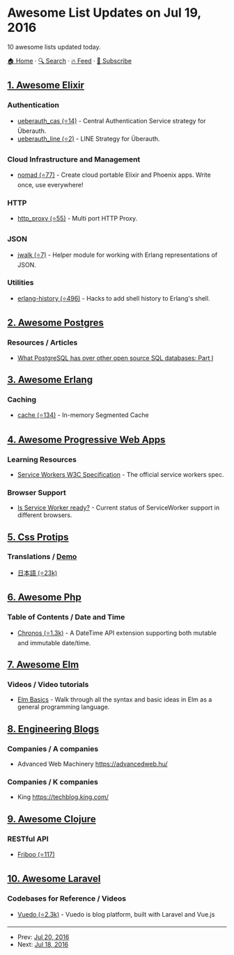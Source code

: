 # Awesome List Updates on Jul 19, 2016

10 awesome lists updated today.

[🏠 Home](/README.md) · [🔍 Search](https://test.trackawesomelist.com/search/) · [🔥 Feed](https://test.trackawesomelist.com/rss.xml) · [📮 Subscribe](https://trackawesomelist.us17.list-manage.com/subscribe?u=d2f0117aa829c83a63ec63c2f&id=36a103854c)



## [1. Awesome Elixir](/content/h4cc/awesome-elixir/README.md)

### Authentication

*   [ueberauth\_cas (⭐14)](https://github.com/marceldegraaf/ueberauth_cas) - Central Authentication Service strategy for Überauth.
*   [ueberauth\_line (⭐2)](https://github.com/alexfilatov/ueberauth_line) - LINE Strategy for Überauth.

### Cloud Infrastructure and Management

*   [nomad (⭐77)](https://github.com/sashaafm/nomad) - Create cloud portable Elixir and Phoenix apps. Write once, use everywhere!

### HTTP

*   [http\_proxy (⭐55)](https://github.com/KazuCocoa/http_proxy) - Multi port HTTP Proxy.

### JSON

*   [jwalk (⭐7)](https://github.com/jr0senblum/jwalk) - Helper module for working with Erlang representations of JSON.

### Utilities

*   [erlang-history (⭐496)](https://github.com/ferd/erlang-history) - Hacks to add shell history to Erlang's shell.

## [2. Awesome Postgres](/content/dhamaniasad/awesome-postgres/README.md)

### Resources / Articles

*   [What PostgreSQL has over other open source SQL databases: Part I](https://www.compose.com/articles/what-postgresql-has-over-other-open-source-sql-databases/)

## [3. Awesome Erlang](/content/drobakowski/awesome-erlang/README.md)

### Caching

*   [cache (⭐134)](https://github.com/fogfish/cache) - In-memory Segmented Cache

## [4. Awesome Progressive Web Apps](/content/TalAter/awesome-progressive-web-apps/README.md)

### Learning Resources

*   [Service Workers W3C Specification](https://www.w3.org/TR/service-workers/) - The official service workers spec.

### Browser Support

*   [Is Service Worker ready?](https://jakearchibald.github.io/isserviceworkerready/) - Current status of ServiceWorker support in different browsers.

## [5. Css Protips](/content/AllThingsSmitty/css-protips/README.md)

### Translations / [Demo](http://codepen.io/AllThingsSmitty/pen/XKgOkR)

*   [日本語 (⭐23k)](https://github.com/AllThingsSmitty/css-protips/tree/master/translations/ja-JP)

## [6. Awesome Php](/content/ziadoz/awesome-php/README.md)

### Table of Contents / Date and Time

*   [Chronos (⭐1.3k)](https://github.com/cakephp/chronos) - A DateTime API extension supporting both mutable and immutable date/time.

## [7. Awesome Elm](/content/sporto/awesome-elm/README.md)

### Videos / Video tutorials

*   [Elm Basics](https://www.youtube.com/watch?v=g48K6ABfRzA) - Walk through all the syntax and basic ideas in Elm as a general programming language.

## [8. Engineering Blogs](/content/kilimchoi/engineering-blogs/README.md)

### Companies / A companies

*   Advanced Web Machinery <https://advancedweb.hu/>

### Companies / K companies

*   King <https://techblog.king.com/>

## [9. Awesome Clojure](/content/razum2um/awesome-clojure/README.md)

### RESTful API

*   [Friboo (⭐117)](https://github.com/zalando/friboo)

## [10. Awesome Laravel](/content/chiraggude/awesome-laravel/README.md)

### Codebases for Reference / Videos

*   [Vuedo (⭐2.3k)](https://github.com/Vuedo/vuedo) - Vuedo is blog platform, built with Laravel and Vue.js

---

- Prev: [Jul 20, 2016](/content/2016/07/20/README.md)
- Next: [Jul 18, 2016](/content/2016/07/18/README.md)